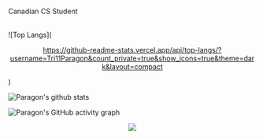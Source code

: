 <br>
Canadian CS Student<br>
<br>

![Top Langs](<p align="center">https://github-readme-stats.vercel.app/api/top-langs/?username=Tri11Paragon&count_private=true&show_icons=true&theme=dark&layout=compact </p>)
 
![Paragon's github stats](https://github-readme-stats.vercel.app/api?username=Tri11Paragon&count_private=true&show_icons=true&theme=dark)
 
![Paragon's GitHub activity graph](https://activity-graph.herokuapp.com/graph?username=Tri11Paragon&hide_border=true&theme=redical)

<p align="center">
 <img src="https://github-readme-streak-stats.herokuapp.com/?user=Tri11Paragon"></img>
</p>
